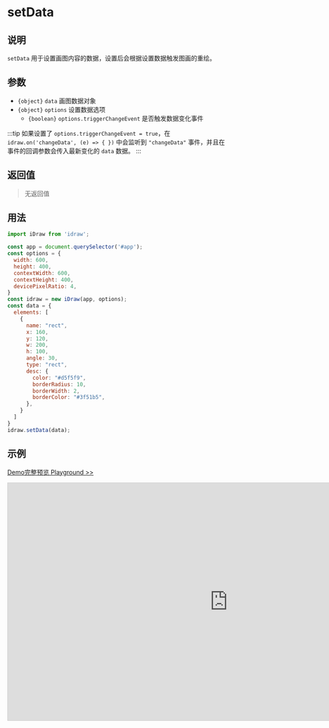 # setData

## 说明

`setData` 用于设置画图内容的数据，设置后会根据设置数据触发图画的重绘。

## 参数

- `{object}` `data` 画图数据对象
- `{object}` `options` 设置数据选项
  - `{boolean}` `options.triggerChangeEvent` 是否触发数据变化事件

:::tip
如果设置了 `options.triggerChangeEvent = true`，在 `idraw.on('changeData', (e) => { })` 中会监听到 `"changeData"` 事件，并且在事件的回调参数会传入最新变化的 `data` 数据。
:::

## 返回值

> 无返回值

## 用法

```js
import iDraw from 'idraw';

const app = document.querySelector('#app');
const options = {
  width: 600,
  height: 400,
  contextWidth: 600,
  contextHeight: 400,
  devicePixelRatio: 4,
}
const idraw = new iDraw(app, options);
const data = {
  elements: [
    {
      name: "rect",
      x: 160,
      y: 120,
      w: 200,
      h: 100,
      angle: 30,
      type: "rect",
      desc: {
        color: "#d5f5f9",
        borderRadius: 10,
        borderWidth: 2,
        borderColor: "#3f51b5",
      },
    }
  ]
}
idraw.setData(data);
```

## 示例

[Demo完整预览 Playground >>](https://idrawjs.github.io/playground/?demo=api-setData)

<iframe 
    src="https://idrawjs.github.io/playground/?demo=api-setData&header=false&sider=false&default-editor-split=37" 
    width="1000" height="540" frameborder="no" border="0"
    style="border: 1px solid #cecece; margin: 0px auto;"
  ></iframe>